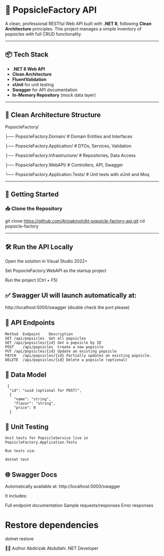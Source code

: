 ﻿# 🧊 PopsicleFactory API

A clean, professional RESTful Web API built with **.NET 8**, following **Clean Architecture** principles. This project manages a simple inventory of popsicles with full CRUD functionality.

---

## 📦 Tech Stack

- **.NET 8 Web API**
- **Clean Architecture**
- **FluentValidation**
- **xUnit** for unit testing
- **Swagger** for API documentation
- **In-Memory Repository** (mock data layer)

---

## 🧱 Clean Architecture Structure

PopsicleFactory/

├── PopsicleFactory.Domain/ # Domain Entities and Interfaces

├── PopsicleFactory.Application/ # DTOs, Services, Validation

├── PopsicleFactory.Infrastructure/ # Repositories, Data Access

├── PopsicleFactory.WebAPI/ # Controllers, API, Swagger

└── PopsicleFactory.Application.Tests/ # Unit tests with xUnit and Moq

---

## 🚀 Getting Started

### 📥 Clone the Repository


git clone https://github.com/Arizakmoh/kt-popsicle-factory-api.git
cd popsicle-factory


---

## 🛠️ Run the API Locally

Open the solution in Visual Studio 2022+

Set PopsicleFactory.WebAPI as the startup project

Run the project (Ctrl + F5)


## ✅ Swagger UI will launch automatically at:
 http://localhost:5000/swagger (double check the port please)



 ## 🔌 API Endpoints
	Method	Endpoint	Description
	GET	/api/popsicles	Get all popsicles
	GET	/api/popsicles/{id}	Get a popsicle by ID
	POST	/api/popsicles	Create a new popsicle
	PUT	/api/popsicles/{id}	Update an existing popsicle
 	PATCH	/api/popsicles/{id}	Partially updates an existing popsicle.
	DELETE	/api/popsicles/{id}	Delete a popsicle (optional)


 ## 📄 Data Model
 	 {
	  "id": "uuid (optional for POST)",
	  {
		"name": "string",
		"flavor": "string",
		"price": 0
	  }



 ##  🧪 Unit Testing
	Unit tests for PopsicleService live in PopsicleFactory.Application.Tests

	Run tests via:

	dotnet test


##  🌐 Swagger Docs
Automatically available at:
http://localhost:5000/swagger

It includes:

Full endpoint documentation
Sample requests/responses
Error responses


# Restore dependencies
dotnet restore

👨‍💻 Author
Abdirizak  Abdullahi
.NET Developer  

